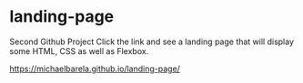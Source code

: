 # landing-page
Second Github Project
Click the link and see a landing page that will display some HTML, CSS as well as Flexbox.

https://michaelbarela.github.io/landing-page/
